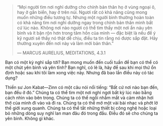 > “Mọi người tìm nơi nghỉ dưỡng cho chính bản thân họ ở vùng ngoại ô, hay ở gần biển, hay ở trên núi. Ngươi rất có khả năng cũng mong muốn những điều tương tự. Nhưng một người bình thường hoàn toàn có khả năng tìm nơi nghỉ dưỡng ngay trong chính bản thân mình bất cứ lúc nào. Không nơi nào ngươi có thể tìm thấy một nơi ẩn náu yên bình và ít bận rộn hơn trong tâm hồn của mình — đặc biệt là nếu để ý kỹ ngươi sẽ thấy nó thật dễ chịu, điều ta tin rằng nó được sắp đặt. Hãy thường xuyên đến nơi này và làm mới bản thân.”
> 
> — MARCUS AURELIUS, MEDITATIONS, 4.3.1

Bạn có một kỳ nghỉ sắp tới? Bạn mong muốn đến cuối tuần để bạn có thể có một chút yên bình và yên tĩnh? Bạn nghĩ, có lẽ là, hãy để sau khi mọi thứ ổn định hoặc sau khi tôi làm xong việc này. Nhưng đã bao lần điều này có tác dụng?

Thiền sư Jon Kabat—Zinn có một câu nói nổi tiếng: “Bất cứ nơi nào bạn đến, bạn đều ở đó.” Chúng ta có thể tìm một nơi nghỉ ngơi bất kỳ lúc nào bằng cách nhìn vào bên trong. Chúng ta có thể ngồi nhắm mắt và cảm nhận hơi thở của mình đi vào và đi ra. Chúng ta có thể mở một vài bài nhạc và phớt lờ thế giới xung quanh. Chúng ta có thể tắt những thiết bị công nghệ hoặc loại bỏ những dòng suy nghĩ lan man đâu đó trong đầu. Điều đó sẽ cho chúng ta yên bình. Không gì khác.
